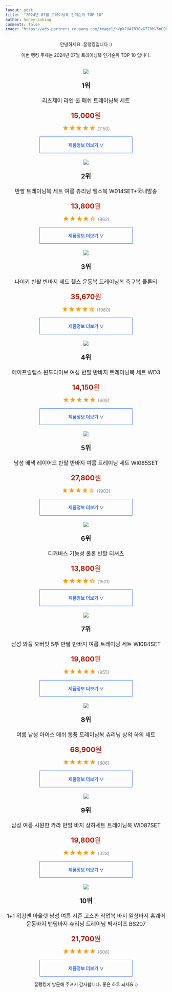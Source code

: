 ```yaml
---
layout: post
title:  "2024년 07월 트레이닝복 인기순위 TOP 10"
author: honeyranking
comments: false
image: "https://ads-partners.coupang.com/image1/hVpk7UAIR30vG778hV5nCQQTRqIXGNdDcfb2f3qg6GFtkcn3KQEYHDRXYeHVJPRRbaJDYLJE4E_PFV03vkyC4i7bdJp7InQK0-T2izRaa_Ld8pbP6JGl91-tT28j62g6s0tC5kFDT4NyzfTpfTZoTuE-SKry8sZx1Ue9xLOZoVL9f3i30k5ZjSFHbx4Droi3uOiCXwTn6SpWNRjaBi4x_1HsQX8wD4SowI1Cmf8VOmt5G3A0Q1MFGyJ-Gayoo5hsqOtiUtKgCaw7XRRtSRitnSUIFANUiHKzb1jjZxF2PRBjDe7uc4edbPsMWOYxImc="
---
```

<p style="text-align: center;">안녕하세요. 꿀랭킹입니다 :)</p>
<p style="text-align: center;">이번 랭킹 주제는 2024년 07월 트레이닝복 인기순위 TOP 10 입니다.</p><center><img src="https://ads-partners.coupang.com/image1/hVpk7UAIR30vG778hV5nCQQTRqIXGNdDcfb2f3qg6GFtkcn3KQEYHDRXYeHVJPRRbaJDYLJE4E_PFV03vkyC4i7bdJp7InQK0-T2izRaa_Ld8pbP6JGl91-tT28j62g6s0tC5kFDT4NyzfTpfTZoTuE-SKry8sZx1Ue9xLOZoVL9f3i30k5ZjSFHbx4Droi3uOiCXwTn6SpWNRjaBi4x_1HsQX8wD4SowI1Cmf8VOmt5G3A0Q1MFGyJ-Gayoo5hsqOtiUtKgCaw7XRRtSRitnSUIFANUiHKzb1jjZxF2PRBjDe7uc4edbPsMWOYxImc=" style="margin-top:20px" /></center><p style="text-align: center; font-size: 20px"><b>1위</b></p><p style="text-align: center; font-size: 17px">리츠제이 라인 쿨 매쉬 트레이닝복 세트</p><p style="text-align: center;"><span style="color: #b61800; font-size: 22px;"><b>15,000</b>원</span></p><p style="text-align: center;"><span style="color: #ff9600; font-size: 20px;">★★★★★ </span><span style="color: #878787;">(1150)</span></p><center><a href="https://link.coupang.com/re/AFFSDP?lptag=AF3899140&subid=honeyrank&pageKey=6335626113&itemId=13267404855&vendorItemId=87998491155&traceid=V0-153-37e9a66c9117c087&clickBeacon=c095fc10-4c0f-11ef-873c-edd434b584ec%7E3&requestid=20240727210000992213960622&token=31850C%7CMIXED"><div style="font-size: 14px; display: inline-block; padding: 15px 90px; color: #346aff; border-radius: 2px; border: 1px solid #346aff; cursor: pointer;"><b>제품정보 더보기 &or;</b></div></a></center><center><img src="https://ads-partners.coupang.com/image1/hROAVEeJFjDGmdR-hS0z-f6cex6HjV-vKQYn6kP5Ltbjjb67j8txuapdVmbrzNiSvYZ1eTq9pBJV7NmMveFVCect4HhU0557ox096S29hFKASu0sk7OJDsHXEoPJ5vCzu-GgkKH2PIZnop8AzEitXmSxqGP9DZP3OJ_GsNdA9d1UBrGHj5JFwrbkeudrI1n4uHiSMRCLQakIUkap3p3dVXy5ZsIRknKZ-z9HX8nZS9rOk7VIepOmTO4kszwZH84QR8hCOXU1e-48jsdbEt1qYt8C0eaF9Q2qyPCI5Yk_SVpJXxcytQKcign1" style="margin-top:20px" /></center><p style="text-align: center; font-size: 20px"><b>2위</b></p><p style="text-align: center; font-size: 17px">반팔 트레이닝복 세트 여름 츄리닝 헬스복 W014SET+국내발송</p><p style="text-align: center;"><span style="color: #b61800; font-size: 22px;"><b>13,800</b>원</span></p><p style="text-align: center;"><span style="color: #ff9600; font-size: 20px;">★★★★☆ </span><span style="color: #878787;">(862)</span></p><center><a href="https://link.coupang.com/re/AFFSDP?lptag=AF3899140&subid=honeyrank&pageKey=6060434708&itemId=11141417651&vendorItemId=86556799652&traceid=V0-153-1330c770175555da&requestid=20240727210000992213960622&token=31850C%7CMIXED"><div style="font-size: 14px; display: inline-block; padding: 15px 90px; color: #346aff; border-radius: 2px; border: 1px solid #346aff; cursor: pointer;"><b>제품정보 더보기 &or;</b></div></a></center><center><img src="https://ads-partners.coupang.com/image1/WpDmGZ1zXc8ABQmXWsoPRfMi_g8BcyUxBp05Vsnk6DKd4oJz3AQPCjXpbWqUtlKREXF8FgBJ5QumnW_8YNTHO4dwNE8-0JE7qfTUwMN-54mlMiPQiOZDo9pkmXccSZxtK5Efk4Y6NxpwDkiyryD44G5jGtbX1C2OBEFM9nsEZcut3qmNeOg0bSLqWoEjsrou-4pJlDMCIfgN7bD0RHGSDY2HzyKTygztYGrnhkuer22BAK7uq6mvNzLGcd18jfEztyYKUMk8A2dgWFSlL9S2N_sAKbEbs1u7a2MuGw395l8M80iZbw6tvOD4hg==" style="margin-top:20px" /></center><p style="text-align: center; font-size: 20px"><b>3위</b></p><p style="text-align: center; font-size: 17px">나이키 반팔 반바지 세트 헬스 운동복 트레이닝복 축구복 클론티</p><p style="text-align: center;"><span style="color: #b61800; font-size: 22px;"><b>35,670</b>원</span></p><p style="text-align: center;"><span style="color: #ff9600; font-size: 20px;">★★★★☆ </span><span style="color: #878787;">(1960)</span></p><center><a href="https://link.coupang.com/re/AFFSDP?lptag=AF3899140&subid=honeyrank&pageKey=2012052163&itemId=3422733439&vendorItemId=85411850941&traceid=V0-153-3faa207ad52accc9&requestid=20240727210000992213960622&token=31850C%7CMIXED"><div style="font-size: 14px; display: inline-block; padding: 15px 90px; color: #346aff; border-radius: 2px; border: 1px solid #346aff; cursor: pointer;"><b>제품정보 더보기 &or;</b></div></a></center><center><img src="https://ads-partners.coupang.com/image1/7TK_Qm9MvjTB4yAV7QNnl8PhD-fxnVe4qznrpEM_VfGTy7RM6GxOHQHQVTuW46UEczpUAwF07tqFkjeYCMFHd2QU38EKn0biFmM0NFuBFuE6Xr2TjP9B4sDWNsoqU4ZTmS7Fh_CwnsPbVcoUTYdySUVUKSp2F4sRzqZVIhwAdsNeIRQdO81N1LyWhkxJAWdeUfoc2uWHoEP4PXW0an1caR5gCBlwSmeGJP76EQZj31I_eFHA0uCv6rnxbE_K3TaPzufD5eAJ0PwiqIL-XsxzD5TwcrH_Z9xHEcbcBY8oorhRgK1RScR12E8=" style="margin-top:20px" /></center><p style="text-align: center; font-size: 20px"><b>4위</b></p><p style="text-align: center; font-size: 17px">에이프릴랩스 윈드다이브 여성 반팔 반바지 트레이닝복 세트 WD3</p><p style="text-align: center;"><span style="color: #b61800; font-size: 22px;"><b>14,150</b>원</span></p><p style="text-align: center;"><span style="color: #ff9600; font-size: 20px;">★★★★★ </span><span style="color: #878787;">(608)</span></p><center><a href="https://link.coupang.com/re/AFFSDP?lptag=AF3899140&subid=honeyrank&pageKey=8166261018&itemId=23303500437&vendorItemId=90335541854&traceid=V0-153-5a87e87a0060903c&requestid=20240727210000992213960622&token=31850C%7CMIXED"><div style="font-size: 14px; display: inline-block; padding: 15px 90px; color: #346aff; border-radius: 2px; border: 1px solid #346aff; cursor: pointer;"><b>제품정보 더보기 &or;</b></div></a></center><center><img src="https://ads-partners.coupang.com/image1/KJRoIwUmtEYmoPABKLeaWeqqcszr9lbwgbDXdC7dAnmIcHueigVj429M3wYbEt6OL4ZoRvILFQpydyrUpK4V1lwZS-eJtuN639wDG6Nxl_2TH58As0F1klFcZt1kqn5P6mGe4EcBWj0Sue26EOoeTm39G1SW1hH4Pcc8BVHJRJRr1PULqGBkQz3ViijXbhNwbSi6mwPpJtJQgIi8-wK5P96US_eBSAasYKiK2WWlt65SOUDgESNXTIDTPPbRbfeCc84xO2k1qDgoZCvakmYfaq_PAetg8pDWPaM9xsl808UdnpMXz8OBGqw=" style="margin-top:20px" /></center><p style="text-align: center; font-size: 20px"><b>5위</b></p><p style="text-align: center; font-size: 17px">남성 배색 레이어드 반팔 반바지 여름 트레이닝 세트 WI085SET</p><p style="text-align: center;"><span style="color: #b61800; font-size: 22px;"><b>27,800</b>원</span></p><p style="text-align: center;"><span style="color: #ff9600; font-size: 20px;">★★★★☆ </span><span style="color: #878787;">(1903)</span></p><center><a href="https://link.coupang.com/re/AFFSDP?lptag=AF3899140&subid=honeyrank&pageKey=7335519781&itemId=18842074308&vendorItemId=86554018080&traceid=V0-153-5aafd0a8d8c65faa&requestid=20240727210000992213960622&token=31850C%7CMIXED"><div style="font-size: 14px; display: inline-block; padding: 15px 90px; color: #346aff; border-radius: 2px; border: 1px solid #346aff; cursor: pointer;"><b>제품정보 더보기 &or;</b></div></a></center><center><img src="https://ads-partners.coupang.com/image1/Cq0_dlSmrGDlLPkzCmZIMqv9tBf7WLaz5uem8ji707ab7uzteOTv2WB0FwKid4ftVr_hCdoqr03uor_5oc4v2tyzWy4TuFABLzxlUHZL-9BTYrRBmKzyYxWsQZ-3iSOgza_7OX1OeC8TY5DPkopkrw8xESS_NZcGOPqv2E_nlhydEd7oAwWtXtt7oi7i76ZQfe6g_xOtqX2n7v16TkoJaMjEOkkWaePdsG_5BHTGiiORbXduB16sUpey4PVdL5YdijaY2nDRFeEIZGsmUS6xo_4I-1sriAtI7-OW6V64RnK3fDlli2Y5TKZktytXIQ==" style="margin-top:20px" /></center><p style="text-align: center; font-size: 20px"><b>6위</b></p><p style="text-align: center; font-size: 17px">디커버스 기능성 쿨론 반팔 티셔츠</p><p style="text-align: center;"><span style="color: #b61800; font-size: 22px;"><b>13,800</b>원</span></p><p style="text-align: center;"><span style="color: #ff9600; font-size: 20px;">★★★★☆ </span><span style="color: #878787;">(1501)</span></p><center><a href="https://link.coupang.com/re/AFFSDP?lptag=AF3899140&subid=honeyrank&pageKey=4947678567&itemId=6530107490&vendorItemId=90299179372&traceid=V0-153-383287e48d6e8e4f&clickBeacon=c0962320-4c0f-11ef-b7e2-380689d027b6%7E3&requestid=20240727210000992213960622&token=31850C%7CMIXED"><div style="font-size: 14px; display: inline-block; padding: 15px 90px; color: #346aff; border-radius: 2px; border: 1px solid #346aff; cursor: pointer;"><b>제품정보 더보기 &or;</b></div></a></center><center><img src="https://ads-partners.coupang.com/image1/xNZ4UW3Dsim4Z3VXxJ3Pstk8mj7Xe1ykxYgzW4_2cnSwsFIBqc26EmelZDjaD10jAp6OuAIfq4wpZNUV7XBy8IpBD0BviUj0d43ux5YZTf_bGrORPyJqpvR3IUv___oqZuAAXfUyRdA5fz7qnPKgZNWSLrl75zyf8UEege6as3qGgek4YAk71H6u1_rO6AXOq1ukulzLbp5WJylVvDyIgCt-V91TaE2bAnqng8yN6UN_ejYDr9qcyJDvbxsuBe4d-TKZK3frRx4RWFOQa4dAWbra4xFeHnc3g-3DUvPHxrVx4UZ2dKF_U2w=" style="margin-top:20px" /></center><p style="text-align: center; font-size: 20px"><b>7위</b></p><p style="text-align: center; font-size: 17px">남성 와플 오버핏 5부 반팔 반바지 여름 트레이닝 세트 WI084SET</p><p style="text-align: center;"><span style="color: #b61800; font-size: 22px;"><b>19,800</b>원</span></p><p style="text-align: center;"><span style="color: #ff9600; font-size: 20px;">★★★★★ </span><span style="color: #878787;">(955)</span></p><center><a href="https://link.coupang.com/re/AFFSDP?lptag=AF3899140&subid=honeyrank&pageKey=7322805549&itemId=18785147143&vendorItemId=86554241539&traceid=V0-153-e9e85aa381d54a2e&requestid=20240727210000992213960622&token=31850C%7CMIXED"><div style="font-size: 14px; display: inline-block; padding: 15px 90px; color: #346aff; border-radius: 2px; border: 1px solid #346aff; cursor: pointer;"><b>제품정보 더보기 &or;</b></div></a></center><center><img src="https://ads-partners.coupang.com/image1/Dl6jQLwQiBlbnlkaDtnOp8VD0s0eIVhtUDJZyiNF93LcuOMv-1ydHBwJt3PPOfODD6ElPM9IUNhLT9ngLWY7OID0DZYRzaKsFOeqZvZqAiKWTmHG255yipGtF_Ysw2Vpgdphbxuq_Xwe6eyORgqTcK7_KiJss09gtgiCXQsDMCS3LIblKnl7tjHLKU-2jtkkWK99HexAFwzsxUXXWqhn4gU4WFYWjIS-3TTu4gUJox1tuIH6StwhG1ZlJaLLrn3jfeCYpYr1BD3qBA1gcoPv7vJVyABoEFyhsY-LUeK4hl7m9n9uvqUkvzdAgHPDvA==" style="margin-top:20px" /></center><p style="text-align: center; font-size: 20px"><b>8위</b></p><p style="text-align: center; font-size: 17px">여름 남성 아이스 메쉬 통풍 트레이닝복 츄리닝 상의 하의 세트</p><p style="text-align: center;"><span style="color: #b61800; font-size: 22px;"><b>68,900</b>원</span></p><p style="text-align: center;"><span style="color: #ff9600; font-size: 20px;">★★★★★ </span><span style="color: #878787;">(806)</span></p><center><a href="https://link.coupang.com/re/AFFSDP?lptag=AF3899140&subid=honeyrank&pageKey=8023813624&itemId=22422992336&vendorItemId=89467721720&traceid=V0-153-4b118d4a0d7500c3&clickBeacon=c0962320-4c0f-11ef-9008-8fd47a3987c5%7E3&requestid=20240727210000992213960622&token=31850C%7CMIXED"><div style="font-size: 14px; display: inline-block; padding: 15px 90px; color: #346aff; border-radius: 2px; border: 1px solid #346aff; cursor: pointer;"><b>제품정보 더보기 &or;</b></div></a></center><center><img src="https://ads-partners.coupang.com/image1/rtIFpqSnrwUbM98XrhJgMCcchq_nukDiH9LgB38yDRrQGadFjz6WsexMCN2rP50FnpTlNDxikSD3WBCQ8T1zT3in3Ug2dcfwg9vetsAIAW7Yia9TFoJUIOV_uwqPKEpJMGqFTRn6w3nJAZ4pZYHgSeHmSYf6SNr0A6n50a5EALG0EJPpE4VhbCwc0ujqg0nqpGbfM6vitm9UCSOsvHSkAR9cdER6de_pcJuIbTCQlHNEfvSLAe_q6qWlzgH4HjYZzW5Ag7JR4XvlnE1DObXmPSzRj-dlO9JOIAKedTLafSekC9NP9hJm8bVG" style="margin-top:20px" /></center><p style="text-align: center; font-size: 20px"><b>9위</b></p><p style="text-align: center; font-size: 17px">남성 여름 시원한 카라 반팔 바지 상하세트 트레이닝복 WI087SET</p><p style="text-align: center;"><span style="color: #b61800; font-size: 22px;"><b>19,800</b>원</span></p><p style="text-align: center;"><span style="color: #ff9600; font-size: 20px;">★★★★★ </span><span style="color: #878787;">(323)</span></p><center><a href="https://link.coupang.com/re/AFFSDP?lptag=AF3899140&subid=honeyrank&pageKey=7387524125&itemId=19093436936&vendorItemId=89847263174&traceid=V0-153-c54d8726343e7d40&requestid=20240727210000992213960622&token=31850C%7CMIXED"><div style="font-size: 14px; display: inline-block; padding: 15px 90px; color: #346aff; border-radius: 2px; border: 1px solid #346aff; cursor: pointer;"><b>제품정보 더보기 &or;</b></div></a></center><center><img src="https://ads-partners.coupang.com/image1/RJQz0-1IWw2QU0v_REPO-GtFYsmlB8KgRbZX8dNw1nR70gsEjFj7wZyeF0bsYaFRRm11jFFMBNgSucTM_klyQtdxtM33E0Nq-fJa3PTmDwOHgcr0rjIJE1zrILR3F4cln7eyx9CF4Nq6yldLLcDqs9B2Q74pAiNOdLZaHYoCRvqUjcyapCybSvtOf09pF_IrCl3g25VorTX9NLm1BmkOm37nbd1WK488Tp9FD5LP2QCO3ikU0ffCf0TDWQ9Ra7i7idB4ZUpnt2TmIplpfGfjWmj90v93FPqEGF8cUAjUGjlMP3qvz1Ehg3iGK56ehIBq" style="margin-top:20px" /></center><p style="text-align: center; font-size: 20px"><b>10위</b></p><p style="text-align: center; font-size: 17px">1+1 워킹맨 아울렛 남성 여름 시즌 고스판 작업복 바지 일상바지 홈웨어 운동바지 밴딩바지 츄리닝 트레이닝 빅사이즈 BS207</p><p style="text-align: center;"><span style="color: #b61800; font-size: 22px;"><b>21,700</b>원</span></p><p style="text-align: center;"><span style="color: #ff9600; font-size: 20px;">★★★★★ </span><span style="color: #878787;">(608)</span></p><center><a href="https://link.coupang.com/re/AFFSDP?lptag=AF3899140&subid=honeyrank&pageKey=7327248511&itemId=18804572104&vendorItemId=75960207521&traceid=V0-153-d01f0470eafc3875&clickBeacon=c0962320-4c0f-11ef-8651-8274d4dfdef4%7E3&requestid=20240727210000992213960622&token=31850C%7CMIXED"><div style="font-size: 14px; display: inline-block; padding: 15px 90px; color: #346aff; border-radius: 2px; border: 1px solid #346aff; cursor: pointer;"><b>제품정보 더보기 &or;</b></div></a></center><p style="text-align: center;">꿀랭킹에 방문해 주셔서 감사합니다. 좋은 하루 되세요 :)</p>